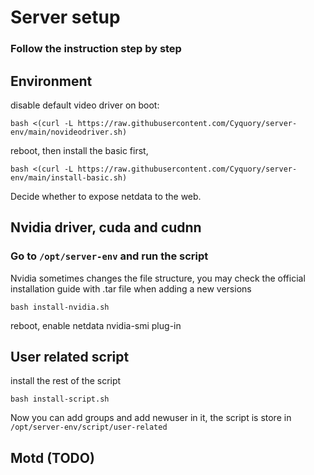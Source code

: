 # Server setup
### Follow the instruction step by step
## Environment
disable default video driver on boot:
```
bash <(curl -L https://raw.githubusercontent.com/Cyquory/server-env/main/novideodriver.sh)
```
reboot, then install the basic first,
```
bash <(curl -L https://raw.githubusercontent.com/Cyquory/server-env/main/install-basic.sh)
```
Decide whether to expose netdata to the web.

## Nvidia driver, cuda and cudnn
### Go to `/opt/server-env` and run the script

Nvidia sometimes changes the file structure, you may check the official installation guide with .tar file when adding a new versions
```
bash install-nvidia.sh
```
reboot, enable netdata nvidia-smi plug-in

## User related script
install the rest of the script
```
bash install-script.sh
```
Now you can add groups and add newuser in it, the script is store in `/opt/server-env/script/user-related`

## Motd (TODO)